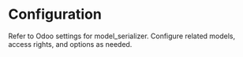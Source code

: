 # Configuration

Refer to Odoo settings for model_serializer. Configure related models, access rights, and options as needed.
